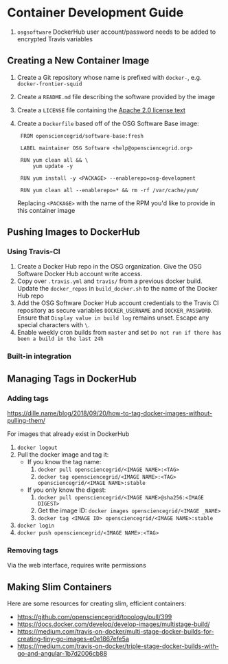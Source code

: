 Container Development Guide
===========================

1. `osgsoftware` DockerHub user account/password needs to be added to encrypted Travis variables

Creating a New Container Image
------------------------------



1. Create a Git repository whose name is prefixed with `docker-`, e.g. `docker-frontier-squid`
1. Create a `README.md` file describing the software provided by the image
1. Create a `LICENSE` file containing the [Apache 2.0 license text](https://www.apache.org/licenses/LICENSE-2.0.txt)
1. Create a `Dockerfile` based off of the OSG Software Base image:

        FROM opensciencegrid/software-base:fresh

        LABEL maintainer OSG Software <help@opensciencegrid.org>
        
        RUN yum clean all && \
            yum update -y 

        RUN yum install -y <PACKAGE> --enablerepo=osg-development

        RUN yum clean all --enablerepo=* && rm -rf /var/cache/yum/

    Replacing `<PACKAGE>` with the name of the RPM you'd like to provide in this container image

Pushing Images to DockerHub
---------------------------

### Using Travis-CI ###

1. Create a Docker Hub repo in the OSG organization.
   Give the OSG Software Docker Hub account write access.
1. Copy over `.travis.yml` and `travis/` from a previous docker build.
   Update the `docker_repos` in `build_docker.sh` to the name of the Docker Hub repo
1. Add the OSG Software Docker Hub account credentials to the Travis CI repository as secure variables `DOCKER_USERNAME` and `DOCKER_PASSWORD`.
   Ensure that `Display value in build log` remains unset. Escape any special characters with `\`.
1. Enable weekly cron builds from `master` and set `Do not run if there has been a build in the last 24h`

### Built-in integration ###

Managing Tags in DockerHub
--------------------------

### Adding tags ###

https://dille.name/blog/2018/09/20/how-to-tag-docker-images-without-pulling-them/

For images that already exist in DockerHub

1. `docker logout`
1.  Pull the docker image and tag it:
    - If you know the tag name:
        1. `docker pull opensciencegrid/<IMAGE NAME>:<TAG>`
        1. `docker tag opensciencegrid/<IMAGE NAME>:<TAG> opensciencegrid/<IMAGE NAME>:stable`
    - If you only know the digest:
        1. `docker pull opensciencegrid/<IMAGE NAME>@sha256:<IMAGE DIGEST>`
        1. Get the image ID: `docker images opensciencegrid/<IMAGE _NAME>`
        1. `docker tag <IMAGE ID> opensciencegrid/<IMAGE NAME>:stable`
1. `docker login`
1. `docker push opensciencegrid/<IMAGE NAME>:<TAG>`

### Removing tags ###

Via the web interface, requires write permissions

Making Slim Containers
----------------------

Here are some resources for creating slim, efficient containers:

- <https://github.com/opensciencegrid/topology/pull/399>
- <https://docs.docker.com/develop/develop-images/multistage-build/>
- <https://medium.com/travis-on-docker/multi-stage-docker-builds-for-creating-tiny-go-images-e0e1867efe5a>
- <https://medium.com/travis-on-docker/triple-stage-docker-builds-with-go-and-angular-1b7d2006cb88>
